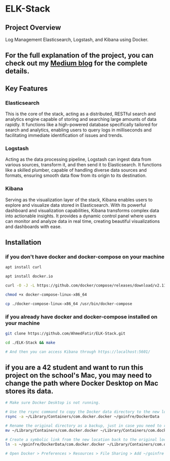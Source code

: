 
# ELK-Stack

## Project Overview
Log Management Elasticsearch, Logstash, and Kibana using Docker.
## For the full explanation of the project, you can check out my [Medium blog](https://medium.com/@afatir.ahmedfatir/elk-stack-deep-dive-complete-guide-using-docker-fbf31aa842a6) for the complete details.

## Key Features
### Elasticsearch
This is the core of the stack, acting as a distributed, RESTful search and analytics engine capable of storing and searching large amounts of data rapidly. It functions like a high-powered database specifically tailored for search and analytics, enabling users to query logs in milliseconds and facilitating immediate identification of issues and trends.

### Logstash
Acting as the data processing pipeline, Logstash can ingest data from various sources, transform it, and then send it to Elasticsearch. It functions like a skilled plumber, capable of handling diverse data sources and formats, ensuring smooth data flow from its origin to its destination.

### Kibana
Serving as the visualization layer of the stack, Kibana enables users to explore and visualize data stored in Elasticsearch. With its powerful dashboard and visualization capabilities, Kibana transforms complex data into actionable insights. It provides a dynamic control panel where users can monitor and analyze data in real time, creating beautiful visualizations and dashboards with ease.

## Installation

### if you don't have docker and docker-compose on your machine
```bash
apt install curl

apt install docker.io

curl -O -J -L https://github.com/docker/compose/releases/download/v2.11.2/docker-compose-linux-x86_64

chmod +x docker-compose-linux-x86_64

cp ./docker-compose-linux-x86_64 /usr/bin/docker-compose
```

### if you already have docker and docker-compose installed on your machine
```bash
git clone https://github.com/AhmedFatir/ELK-Stack.git

cd ./ELK-Stack && make

# And then you can access Kibana through https://localhost:5601/
```
## if you are a 42 student and want to run this project on the school's Mac, you may need to change the path where Docker Desktop on Mac stores its data.
```bash
# Make sure Docker Desktop is not running.

# Use the rsync command to copy the Docker data directory to the new location.
rsync -a ~/Library/Containers/com.docker.docker ~/goinfre/DockerData

# Rename the original directory as a backup, just in case you need to revert(optional).
mv ~/Library/Containers/com.docker.docker ~/Library/Containers/com.docker.docker.backup

# Create a symbolic link from the new location back to the original location.
ln -s ~/goinfre/DockerData/com.docker.docker ~/Library/Containers/com.docker.docker

# Open Docker > Preferences > Resources > File Sharing > Add ~/goinfre to Shared Paths.
```
